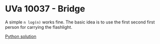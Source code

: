 # UVa 10037 - Bridge

A simple `n log(n)` works fine. The basic idea is to use the first second first person for carrying the flashlight.

[Python solution](https://github.com/sjsakib/cs/blob/master/algorithms/the-algorithm-design-manual/programming-challenges/uva10037/uva10037.py)
